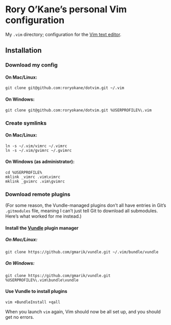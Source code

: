 # Rory O’Kane’s personal Vim configuration

My `.vim` directory; configuration for the [Vim text editor](http://en.wikipedia.org/wiki/Vim_%28text_editor%29).

## Installation

### Download my config

#### On Mac/Linux:

	git clone git@github.com:roryokane/dotvim.git ~/.vim

#### On Windows:

	git clone git@github.com:roryokane/dotvim.git %USERPROFILE%\.vim

### Create symlinks

#### On Mac/Linux:

	ln -s ~/.vim/vimrc ~/.vimrc
	ln -s ~/.vim/gvimrc ~/.gvimrc

#### On Windows (as administrator):

	cd %USERPROFILE%
	mklink _vimrc .vim\vimrc
	mklink _gvimrc .vim\gvimrc

### Download remote plugins

(For some reason, the Vundle-managed plugins don’t all have entries in Git’s `.gitmodules` file, meaning I can’t just tell Git to download all submodules. Here’s what worked for me instead.)

#### Install the [Vundle](https://github.com/gmarik/vundle) plugin manager

##### On Mac/Linux:

	git clone https://github.com/gmarik/vundle.git ~/.vim/bundle/vundle

##### On Windows:

	git clone https://github.com/gmarik/vundle.git %USERPROFILE%\.vim\bundle\vundle

#### Use Vundle to install plugins

	vim +BundleInstall +qall

When you launch `vim` again, Vim should now be all set up, and you should get no errors.
